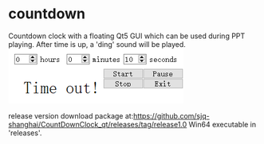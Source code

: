 # countdown
Countdown clock with a floating Qt5 GUI which can be used during PPT playing. 
After time is up, a 'ding' sound will be played.
![Image text](https://github.com/sjq-shanghai/CountDownClock_qt/blob/main/GUI.png)

release version download package at:https://github.com/sjq-shanghai/CountDownClock_qt/releases/tag/release1.0
Win64 executable in 'releases'.
